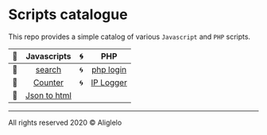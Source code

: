 # Scripts catalogue 
 This repo provides a simple catalog of various `Javascript` and `PHP` scripts.

| :pill: | Javascripts                                                                               | :cyclone: | PHP                                                                                          |
| ------ |:-----------------------------------------------------------------------------------------:|:---------:|:--------------------------------------------------------------------------------------------:|
| :pill: | [search](https://github.com/aliglelo/scripts/tree/master/js%20scripts/Search)             | :cyclone: | [php login](https://github.com/aliglelo/scripts/tree/master/php%20scripts/php%20login)       |
| :pill: | [Counter](https://github.com/aliglelo/scripts/tree/master/js%20scripts/Table%20counter)   | :cyclone: | [IP Logger](https://github.com/aliglelo/scripts/tree/master/php%20scripts/php%20ip%20logger) |
| :pill: | [Json to html](https://github.com/aliglelo/scripts/tree/master/js%20scripts/json-to-html) |           |                                                                                              |
---
All rights reserved 2020 &copy;  Aliglelo 

